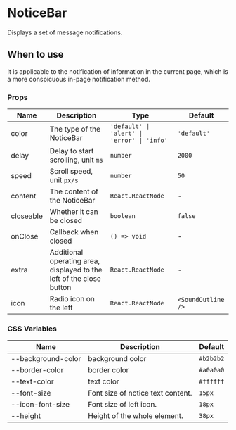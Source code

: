 # NoticeBar

Displays a set of message notifications.

## When to use

It is applicable to the notification of information in the current page, which is a more conspicuous in-page notification method.

<code src="./demos/demo1.tsx"></code>

### Props

| Name      | Description                                                          | Type                                        | Default            |
| --------- | -------------------------------------------------------------------- | ------------------------------------------- | ------------------ |
| color     | The type of the NoticeBar                                            | `'default' \| 'alert' \| 'error' \| 'info'` | `'default'`        |
| delay     | Delay to start scrolling, unit `ms`                                  | `number`                                    | `2000`             |
| speed     | Scroll speed, unit `px/s`                                            | `number`                                    | `50`               |
| content   | The content of the NoticeBar                                         | `React.ReactNode`                           | -                  |
| closeable | Whether it can be closed                                             | `boolean`                                   | `false`            |
| onClose   | Callback when closed                                                 | `() => void`                                | -                  |
| extra     | Additional operating area, displayed to the left of the close button | `React.ReactNode`                           | -                  |
| icon      | Radio icon on the left                                               | `React.ReactNode`                           | `<SoundOutline />` |

### CSS Variables

| Name               | Description                       | Default   |
| ------------------ | --------------------------------- | --------- |
| --background-color | background color                  | `#b2b2b2` |
| --border-color     | border color                      | `#a0a0a0` |
| --text-color       | text color                        | `#ffffff` |
| --font-size        | Font size of notice text content. | `15px`    |
| --icon-font-size   | Font size of left icon.           | `18px`    |
| --height           | Height of the whole element.      | `38px`    |
